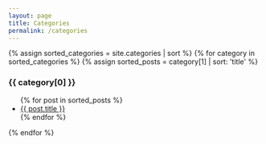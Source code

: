 ```yaml
---
layout: page
title: Categories
permalink: /categories
---
```


{% assign sorted_categories = site.categories | sort %}
{% for category in sorted_categories %}
  {% assign sorted_posts = category[1] | sort: 'title' %}
  <h3 id="{{ category[0] }}">{{ category[0] }}</h3>
  <ul>
    {% for post in sorted_posts %}
      <li><a href="{{ post.url }}">{{ post.title }}</a></li>
    {% endfor %}
  </ul>
{% endfor %}